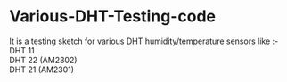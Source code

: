 # Various-DHT-Testing-code
It is a testing sketch for various DHT humidity/temperature sensors like :-
DHT 11              
DHT 22 (AM2302)                   
DHT 21 (AM2301)                
